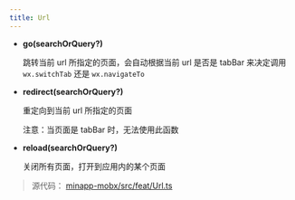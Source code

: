 ```yaml
---
title: Url
---
```


* **go(searchOrQuery?)**

  跳转当前 url 所指定的页面，会自动根据当前 url 是否是 tabBar 来决定调用 `wx.switchTab` 还是 `wx.navigateTo`

* **redirect(searchOrQuery?)**

  重定向到当前 url 所指定的页面

  注意：当页面是 tabBar 时，无法使用此函数

* **reload(searchOrQuery?)**

  关闭所有页面，打开到应用内的某个页面


> 源代码： [minapp-mobx/src/feat/Url.ts](https://github.com/qiu8310/minapp/blob/master/packages/minapp-mobx/src/feat/Url.ts)
